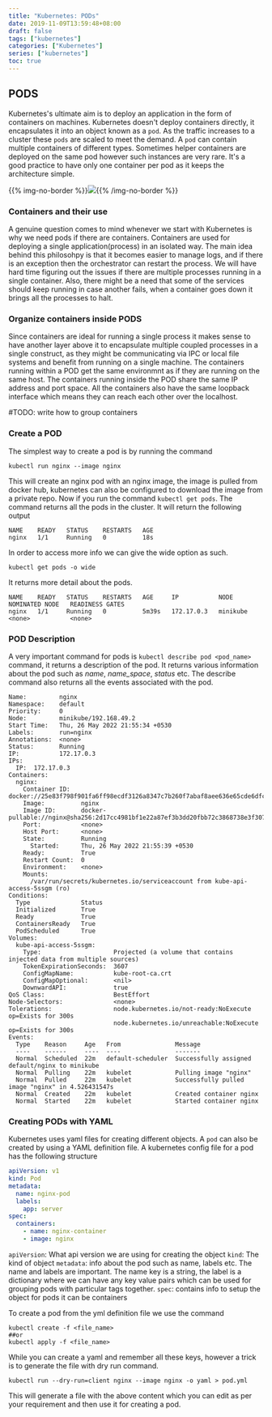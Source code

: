 ```yaml
---
title: "Kubernetes: PODs"
date: 2019-11-09T13:59:48+08:00
draft: false
tags: ["kubernetes"]
categories: ["Kubernetes"]
series: ["kubernetes"]
toc: true
---
```


## PODS

Kubernetes's ultimate aim is to deploy an application in the form of containers
on machines. Kubernetes doesn't deploy containers directly, it encapsulates
it into an object known as a `pod`. 
As the traffic increases to a cluster these `pods` are scaled to meet the demand.
A `pod` can contain multiple containers of different types. Sometimes helper containers
are deployed on the same pod however such instances are very rare. It's a good
practice to have only one container per pod as it keeps the architecture simple.


{{% img-no-border %}}<img name="Pods" src="/images/blog/kubernetes/pods/pods1.png"/>{{% /img-no-border %}}


### Containers and their use
A genuine question comes to mind whenever we start with Kubernetes is why we need pods 
if there are containers. Containers are used for deploying a single application(process) in 
an isolated way. The main idea behind this philosohpy is that it becomes easier to manage 
logs, and if there is an exception then the orchestrator can restart the process.
We will have hard time figuring out the issues if there are multiple processes running in a single
container. Also, there might be a need that some of the services should keep running in case another
fails, when a container goes down it brings all the processes to halt. 

### Organize containers inside PODS 
Since containers are ideal for running a single process it makes sense to have another layer 
above it to encapsulate multiple coupled processes in a single construct, as they might be communicating
via IPC or local file systems and benefit from running on a single machine. The containers running 
within a POD get the same environmnt as if they are running on the same host. 
The containers running inside the POD share the same IP address and port space. All the containers
also have the same loopback interface which means they can reach each other over the localhost.

#TODO: write how to group containers 


### Create a POD
The simplest way to create a pod is by running the command
```shell
kubectl run nginx --image nginx
```

This will create an nginx pod with an nginx image, the image is pulled from docker hub, kubernetes 
can also be configured to download the image from a private repo. Now if you run the command
`kubectl get pods`. The command returns all the pods in the cluster. 
It will return the following output
```
NAME    READY   STATUS    RESTARTS   AGE
nginx   1/1     Running   0          18s
```
In order to access more info we can give the wide option as such.
```
kubectl get pods -o wide
```
It returns more detail about the pods.

```
NAME    READY   STATUS    RESTARTS   AGE     IP           NODE       NOMINATED NODE   READINESS GATES
nginx   1/1     Running   0          5m39s   172.17.0.3   minikube   <none>           <none>
```

### POD Description

A very important command for pods is `kubectl describe pod <pod_name>` command, it returns a description 
of the pod. It returns various information about the pod such as _name_, _name_space_, _status_ etc.
The describe command also returns all the events associated with the pod.

```
Name:         nginx
Namespace:    default
Priority:     0
Node:         minikube/192.168.49.2
Start Time:   Thu, 26 May 2022 21:55:34 +0530
Labels:       run=nginx
Annotations:  <none>
Status:       Running
IP:           172.17.0.3
IPs:
  IP:  172.17.0.3
Containers:
  nginx:
    Container ID:   docker://25e83f798f901fa6ff98ecdf3126a8347c7b260f7abaf8aee636e65cde6dfcb3
    Image:          nginx
    Image ID:       docker-pullable://nginx@sha256:2d17cc4981bf1e22a87ef3b3dd20fbb72c3868738e3f307662eb40e2630d4320
    Port:           <none>
    Host Port:      <none>
    State:          Running
      Started:      Thu, 26 May 2022 21:55:39 +0530
    Ready:          True
    Restart Count:  0
    Environment:    <none>
    Mounts:
      /var/run/secrets/kubernetes.io/serviceaccount from kube-api-access-5ssgm (ro)
Conditions:
  Type              Status
  Initialized       True 
  Ready             True 
  ContainersReady   True 
  PodScheduled      True 
Volumes:
  kube-api-access-5ssgm:
    Type:                    Projected (a volume that contains injected data from multiple sources)
    TokenExpirationSeconds:  3607
    ConfigMapName:           kube-root-ca.crt
    ConfigMapOptional:       <nil>
    DownwardAPI:             true
QoS Class:                   BestEffort
Node-Selectors:              <none>
Tolerations:                 node.kubernetes.io/not-ready:NoExecute op=Exists for 300s
                             node.kubernetes.io/unreachable:NoExecute op=Exists for 300s
Events:
  Type    Reason     Age   From               Message
  ----    ------     ----  ----               -------
  Normal  Scheduled  22m   default-scheduler  Successfully assigned default/nginx to minikube
  Normal  Pulling    22m   kubelet            Pulling image "nginx"
  Normal  Pulled     22m   kubelet            Successfully pulled image "nginx" in 4.526431547s
  Normal  Created    22m   kubelet            Created container nginx
  Normal  Started    22m   kubelet            Started container nginx
```

### Creating PODs with YAML
Kubernetes uses yaml files for creating different objects. A `pod` can also be created by using
a YAML definition file. A kubernetes config file for a pod has the following structure
```yml
apiVersion: v1
kind: Pod
metadata:
  name: nginx-pod
  labels: 
    app: server
spec:
  containers:
    - name: nginx-container
    - image: nginx
```

`apiVersion`: What api version we are using for creating the object
`kind`: The kind of object
`metadata`: info about the pod such as name, labels etc. The name and labels are 
  important. The name key is a string, the label is a dictionary where we can 
  have any key value pairs which can be used for grouping pods with particular tags
  together.
`spec`: contains info to setup the object for pods it can be containers

To create a pod from the yml definition file we use the command
```shell
kubectl create -f <file_name>
##or
kubectl apply -f <file_name>
```


While you can create a yaml and remember all these keys, however a trick is to 
generate the file with dry run command. 
```shell
kubectl run --dry-run=client nginx --image nginx -o yaml > pod.yml
```

This will generate a file with the above content which you can edit as per your
requirement and then use it for creating a pod.
